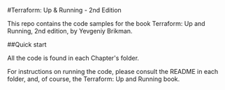 #Terraform: Up & Running - 2nd Edition

This repo contains the code samples for the book Terraform: Up and Running, 2nd edition, by Yevgeniy Brikman.

##Quick start

All the code is found in each Chapter's folder. 

For instructions on running the code, please consult the README in each folder, and, of course, the Terraform: Up and Running book.